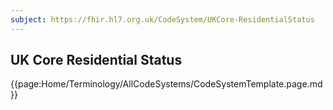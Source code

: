 ```yaml
---
subject: https://fhir.hl7.org.uk/CodeSystem/UKCore-ResidentialStatus
---
```

## UK Core Residential Status

{{page:Home/Terminology/AllCodeSystems/CodeSystemTemplate.page.md}}